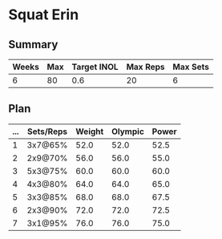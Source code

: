 # Squat Erin

## Summary

Weeks | Max | Target INOL | Max Reps | Max Sets
--- | --- | --- | --- | ---
6 | 80 | 0.6 | 20 | 6

## Plan

 ... | Sets/Reps | Weight | Olympic | Power
--- | --- | --- | --- | ---
1 | 3x7@65% | 52.0 | 52.0 | 52.5
2 | 2x9@70% | 56.0 | 56.0 | 55.0
3 | 5x3@75% | 60.0 | 60.0 | 60.0
4 | 4x3@80% | 64.0 | 64.0 | 65.0
5 | 3x3@85% | 68.0 | 68.0 | 67.5
6 | 2x3@90% | 72.0 | 72.0 | 72.5
7 | 3x1@95% | 76.0 | 76.0 | 75.0
